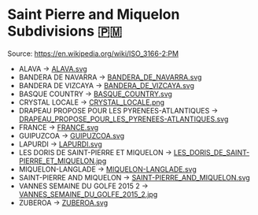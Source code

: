 # Saint Pierre and Miquelon Subdivisions 🇵🇲

Source: https://en.wikipedia.org/wiki/ISO_3166-2:PM

* ALAVA -> [ALAVA.svg](https://github.com/amckenna41/iso3166-flag-icons/blob/main/iso3166-2-icons/PM/ALAVA.svg)
* BANDERA DE NAVARRA -> [BANDERA_DE_NAVARRA.svg](https://github.com/amckenna41/iso3166-flag-icons/blob/main/iso3166-2-icons/PM/BANDERA_DE_NAVARRA.svg)
* BANDERA DE VIZCAYA -> [BANDERA_DE_VIZCAYA.svg](https://github.com/amckenna41/iso3166-flag-icons/blob/main/iso3166-2-icons/PM/BANDERA_DE_VIZCAYA.svg)
* BASQUE COUNTRY -> [BASQUE_COUNTRY.svg](https://github.com/amckenna41/iso3166-flag-icons/blob/main/iso3166-2-icons/PM/BASQUE_COUNTRY.svg)
* CRYSTAL LOCALE -> [CRYSTAL_LOCALE.png](https://github.com/amckenna41/iso3166-flag-icons/blob/main/iso3166-2-icons/PM/CRYSTAL_LOCALE.png)
* DRAPEAU PROPOSE POUR LES PYRENEES-ATLANTIQUES -> [DRAPEAU_PROPOSE_POUR_LES_PYRENEES-ATLANTIQUES.svg](https://github.com/amckenna41/iso3166-flag-icons/blob/main/iso3166-2-icons/PM/DRAPEAU_PROPOSE_POUR_LES_PYRENEES-ATLANTIQUES.svg)
* FRANCE -> [FRANCE.svg](https://github.com/amckenna41/iso3166-flag-icons/blob/main/iso3166-2-icons/PM/FRANCE.svg)
* GUIPUZCOA -> [GUIPUZCOA.svg](https://github.com/amckenna41/iso3166-flag-icons/blob/main/iso3166-2-icons/PM/GUIPUZCOA.svg)
* LAPURDI -> [LAPURDI.svg](https://github.com/amckenna41/iso3166-flag-icons/blob/main/iso3166-2-icons/PM/LAPURDI.svg)
* LES DORIS DE SAINT-PIERRE ET MIQUELON -> [LES_DORIS_DE_SAINT-PIERRE_ET_MIQUELON.jpg](https://github.com/amckenna41/iso3166-flag-icons/blob/main/iso3166-2-icons/PM/LES_DORIS_DE_SAINT-PIERRE_ET_MIQUELON.jpg)
* MIQUELON-LANGLADE -> [MIQUELON-LANGLADE.svg](https://github.com/amckenna41/iso3166-flag-icons/blob/main/iso3166-2-icons/PM/MIQUELON-LANGLADE.svg)
* SAINT-PIERRE AND MIQUELON -> [SAINT-PIERRE_AND_MIQUELON.svg](https://github.com/amckenna41/iso3166-flag-icons/blob/main/iso3166-2-icons/PM/SAINT-PIERRE_AND_MIQUELON.svg)
* VANNES SEMAINE DU GOLFE 2015 2 -> [VANNES_SEMAINE_DU_GOLFE_2015_2.jpg](https://github.com/amckenna41/iso3166-flag-icons/blob/main/iso3166-2-icons/PM/VANNES_SEMAINE_DU_GOLFE_2015_2.jpg)
* ZUBEROA -> [ZUBEROA.svg](https://github.com/amckenna41/iso3166-flag-icons/blob/main/iso3166-2-icons/PM/ZUBEROA.svg)
